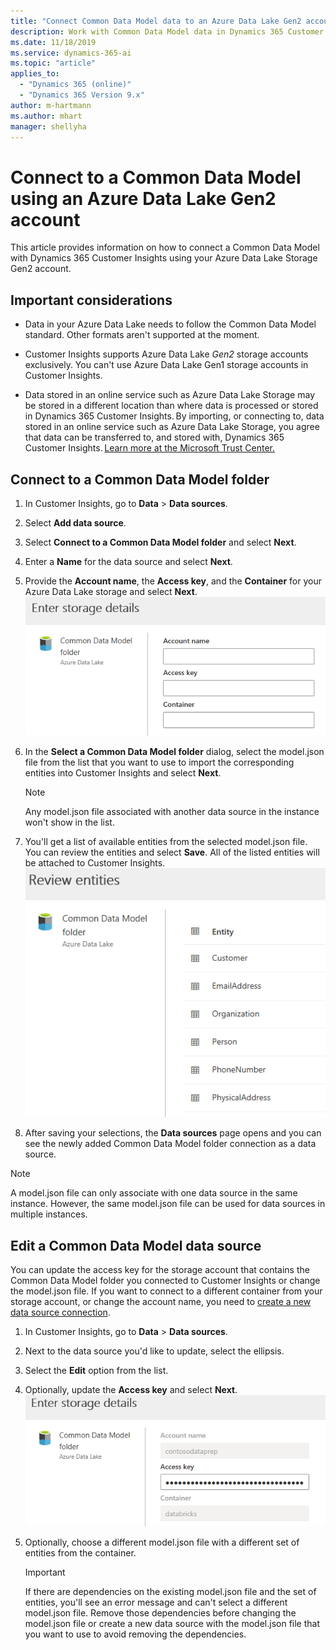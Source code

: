 ```yaml
---
title: "Connect Common Data Model data to an Azure Data Lake Gen2 account | Microsoft Docs"
description: Work with Common Data Model data in Dynamics 365 Customer Insights using Azure Data Lake storage.
ms.date: 11/18/2019
ms.service: dynamics-365-ai
ms.topic: "article"
applies_to: 
  - "Dynamics 365 (online)"
  - "Dynamics 365 Version 9.x"
author: m-hartmann
ms.author: mhart
manager: shellyha
---
```


# Connect to a Common Data Model using an Azure Data Lake Gen2 account

This article provides information on how to connect a Common Data Model with Dynamics 365 Customer Insights using your Azure Data Lake Storage Gen2 account.

## Important considerations

- Data in your Azure Data Lake needs to follow the Common Data Model standard. Other formats aren't supported at the moment.

- Customer Insights supports Azure Data Lake *Gen2* storage accounts exclusively. You can't use Azure Data Lake Gen1 storage accounts in Customer Insights.

- Data stored in an online service such as Azure Data Lake Storage may be stored in a different location than where data is processed or stored in Dynamics 365 Customer Insights. By importing, or connecting to, data stored in an online service such as Azure Data Lake Storage, you agree that data can be transferred to, and stored with, Dynamics 365 Customer Insights. [Learn more at the Microsoft Trust Center.](https://www.microsoft.com/trust-center)

## Connect to a Common Data Model folder

1. In Customer Insights, go to **Data** > **Data sources**.

2. Select **Add data source**.

3. Select **Connect to a Common Data Model folder** and select **Next**.

4. Enter a **Name** for the data source and select **Next**.

5. Provide the **Account name**, the **Access key**, and the **Container** for your Azure Data Lake storage and select **Next**.
   ![Dialog box to enter connection details for Azure Data Lake](media/enter-storage-details.png)

6. In the **Select a Common Data Model folder** dialog, select the model.json file from the list that you want to use to import the corresponding entities into Customer Insights and select **Next**.
   > [!NOTE]
   > Any model.json file associated with another data source in the instance won't show in the list.

7. You'll get a list of available entities from the selected model.json file. You can review the entities and select **Save**. All of the listed entities will be attached to Customer Insights.
   ![Dialog box showing a list of entities from a model.json file](media/review-entities.png)

8. After saving your selections, the **Data sources** page opens and you can see the newly added Common Data Model folder connection as a data source.

> [!NOTE]
> A model.json file can only associate with one data source in the same instance. However, the same model.json file can be used for data sources in multiple instances.

## Edit a Common Data Model data source

You can update the access key for the storage account that contains the Common Data Model folder you connected to Customer Insights or change the model.json file. If you want to connect to a different container from your storage account, or change the account name, you need to [create a new data source connection](#connect-to-a-common-data-model-folder).

1. In Customer Insights, go to **Data** > **Data sources**. 

2. Next to the data source you'd like to update, select the ellipsis.

3. Select the **Edit** option from the list.
 
4. Optionally, update the **Access key** and select **Next**.
   ![Dialog to edit and update an access key for an existing data source](media/edit-access-key.png)

5. Optionally, choose a different model.json file with a different set of entities from the container.

   > [!IMPORTANT]
   > If there are dependencies on the existing model.json file and the set of entities, you'll see an error message and can't select a different model.json file. Remove those dependencies before changing the model.json file or create a new data source with the model.json file that you want to use to avoid removing the dependencies.
